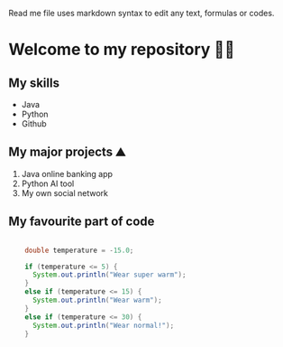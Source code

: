 Read me file uses markdown syntax to edit any text, formulas or codes.

# Welcome to my repository 👋🏼 

## My skills
- Java
- Python
- Github 

## My major projects ⛰️
1. Java online banking app
2. Python AI tool
3. My own social network

## My favourite part of code
```java

    double temperature = -15.0;

    if (temperature <= 5) {
      System.out.println("Wear super warm");
    }
    else if (temperature <= 15) {
      System.out.println("Wear warm");
    }
    else if (temperature <= 30) {
      System.out.println("Wear normal!");
    }
```


